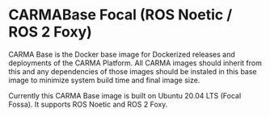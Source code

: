 # CARMABase Focal (ROS Noetic / ROS 2 Foxy)
CARMA Base is the Docker base image for Dockerized releases and deployments of the CARMA Platform. All CARMA images should inherit from this and any dependencies of those images should be instaled in this base image to minimize system build time and final image size.

Currently this CARMA Base image is built on Ubuntu 20.04 LTS (Focal Fossa). It supports ROS Noetic and ROS 2 Foxy.